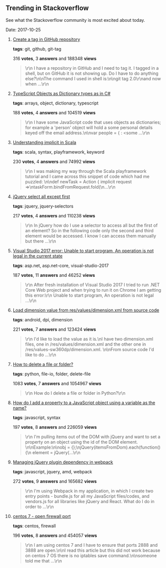 ## Trending in Stackoverflow

See what the Stackoverflow community is most excited about today.

Date: 2017-10-25


1. [Create a tag in GitHub repository](https://stackoverflow.com/questions/18216991/create-a-tag-in-github-repository)

    **tags**: git, github, git-tag
            
    316 **votes**, 3 **answers** and 188348 **views**

    > \r\n            I have a repository in GitHub and I need to tag it. I tagged in a shell, but on GitHub it is not showing up. Do I have to do anything else?\n\nThe command I used in shell is:\n\ngit tag 2.0\r\nand now when ...\r\n        

    
2. [TypeScript Objects as Dictionary types as in C#](https://stackoverflow.com/questions/13631557/typescript-objects-as-dictionary-types-as-in-c-sharp)

    **tags**: arrays, object, dictionary, typescript
            
    188 **votes**, 4 **answers** and 104519 **views**

    > \r\n            I have some JavaScript code that uses objects as dictionaries; for example a 'person' object will hold a some personal details keyed off the email address.\n\nvar people = {<email> : <some ...\r\n        

    
3. [Understanding implicit in Scala](https://stackoverflow.com/questions/10375633/understanding-implicit-in-scala)

    **tags**: scala, syntax, playframework, keyword
            
    230 **votes**, 4 **answers** and 74992 **views**

    > \r\n            I was making my way through the Scala playframework tutorial and I came across this snippet of code which had me puzzled: \n\ndef newTask = Action { implicit request =>\ntaskForm.bindFromRequest.fold(\n...\r\n        

    
4. [jQuery select all except first](https://stackoverflow.com/questions/2259393/jquery-select-all-except-first)

    **tags**: jquery, jquery-selectors
            
    217 **votes**, 4 **answers** and 110238 **views**

    > \r\n            In jQuery how do I use a selector to access all but the first of an element? So in the following code only the second and third element would be accessed. I know I can access them manually but there ...\r\n        

    
5. [Visual Studio 2017 error: Unable to start program, An operation is not legal in the current state](https://stackoverflow.com/questions/42692472/visual-studio-2017-error-unable-to-start-program-an-operation-is-not-legal-in)

    **tags**: asp.net, asp.net-core, visual-studio-2017
            
    187 **votes**, 11 **answers** and 46252 **views**

    > \r\n            After fresh installation of Visual Studio 2017 I tried to run .NET Core Web project and when trying to run it on Chrome I am getting this error:\r\n  Unable to start program, An operation is not legal ...\r\n        

    
6. [Load dimension value from res/values/dimension.xml from source code](https://stackoverflow.com/questions/11121028/load-dimension-value-from-res-values-dimension-xml-from-source-code)

    **tags**: android, dpi, dimension
            
    221 **votes**, 7 **answers** and 123424 **views**

    > \r\n            I'd like to load the value as it is.\nI have two dimension.xml files, one in /res/values/dimension.xml and the other one in /res/values-sw360dp/dimension.xml. \n\nFrom source code I'd like to do ...\r\n        

    
7. [How to delete a file or folder?](https://stackoverflow.com/questions/6996603/how-to-delete-a-file-or-folder)

    **tags**: python, file-io, folder, delete-file
            
    1083 **votes**, 7 **answers** and 1054967 **views**

    > \r\n            How do I delete a file or folder in Python?\r\n        

    
8. [How do I add a property to a JavaScript object using a variable as the name?](https://stackoverflow.com/questions/695050/how-do-i-add-a-property-to-a-javascript-object-using-a-variable-as-the-name)

    **tags**: javascript, syntax
            
    197 **votes**, 8 **answers** and 226059 **views**

    > \r\n            I'm pulling items out of the DOM with jQuery and want to set a property on an object using the id of the DOM element. \n\nExample:\n\nobj = {};\njQuery(itemsFromDom).each(function() {\n  element = jQuery(...\r\n        

    
9. [Managing jQuery plugin dependency in webpack](https://stackoverflow.com/questions/28969861/managing-jquery-plugin-dependency-in-webpack)

    **tags**: javascript, jquery, amd, webpack
            
    272 **votes**, 9 **answers** and 165682 **views**

    > \r\n            I'm using Webpack in my application, in which I create two entry points - bundle.js for all my JavaScript files/codes, and vendors.js for all libraries like jQuery and React. What do I do in order to ...\r\n        

    
10. [centos 7 - open firewall port](https://stackoverflow.com/questions/24729024/centos-7-open-firewall-port)

    **tags**: centos, firewall
            
    196 **votes**, 8 **answers** and 454057 **views**

    > \r\n            I am using centos 7 and I have to ensure that ports 2888 and 3888 are open.\n\nI read this article but this did not work because on centos 7 OS there is no iptables save command.\n\nsomeone told me that ...\r\n        

    